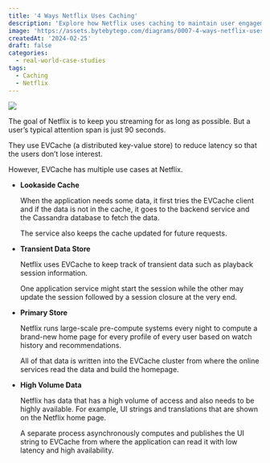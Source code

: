 ```yaml
---
title: '4 Ways Netflix Uses Caching'
description: 'Explore how Netflix uses caching to maintain user engagement.'
image: 'https://assets.bytebytego.com/diagrams/0007-4-ways-netflix-uses-caching.png'
createdAt: '2024-02-25'
draft: false
categories:
  - real-world-case-studies
tags:
  - Caching
  - Netflix
---
```


![](https://assets.bytebytego.com/diagrams/0007-4-ways-netflix-uses-caching.png)

The goal of Netflix is to keep you streaming for as long as possible. But a user’s typical attention span is just 90 seconds.

They use EVCache (a distributed key-value store) to reduce latency so that the users don’t lose interest.

However, EVCache has multiple use cases at Netflix.

*   **Lookaside Cache**

    When the application needs some data, it first tries the EVCache client and if the data is not in the cache, it goes to the backend service and the Cassandra database to fetch the data.

    The service also keeps the cache updated for future requests.

*   **Transient Data Store**

    Netflix uses EVCache to keep track of transient data such as playback session information.

    One application service might start the session while the other may update the session followed by a session closure at the very end.

*   **Primary Store**

    Netflix runs large-scale pre-compute systems every night to compute a brand-new home page for every profile of every user based on watch history and recommendations.

    All of that data is written into the EVCache cluster from where the online services read the data and build the homepage.

*   **High Volume Data**

    Netflix has data that has a high volume of access and also needs to be highly available. For example, UI strings and translations that are shown on the Netflix home page.

    A separate process asynchronously computes and publishes the UI string to EVCache from where the application can read it with low latency and high availability.
